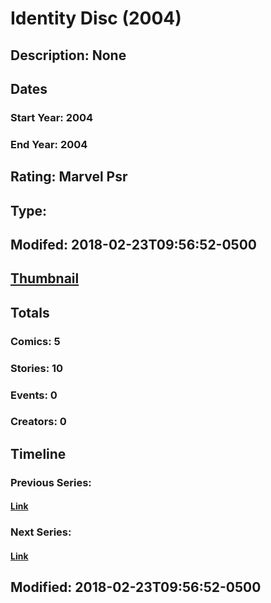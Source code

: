 # Identity Disc (2004)
## Description: None
## Dates
### Start Year: 2004
### End Year: 2004
## Rating: Marvel Psr
## Type: 
## Modifed: 2018-02-23T09:56:52-0500
## [Thumbnail](http://i.annihil.us/u/prod/marvel/i/mg/8/80/5a902b2bcd450.jpg)
## Totals
### Comics: 5
### Stories: 10
### Events: 0
### Creators: 0
## Timeline
### Previous Series: 
#### [Link]()
### Next Series: 
#### [Link]()
## Modified: 2018-02-23T09:56:52-0500